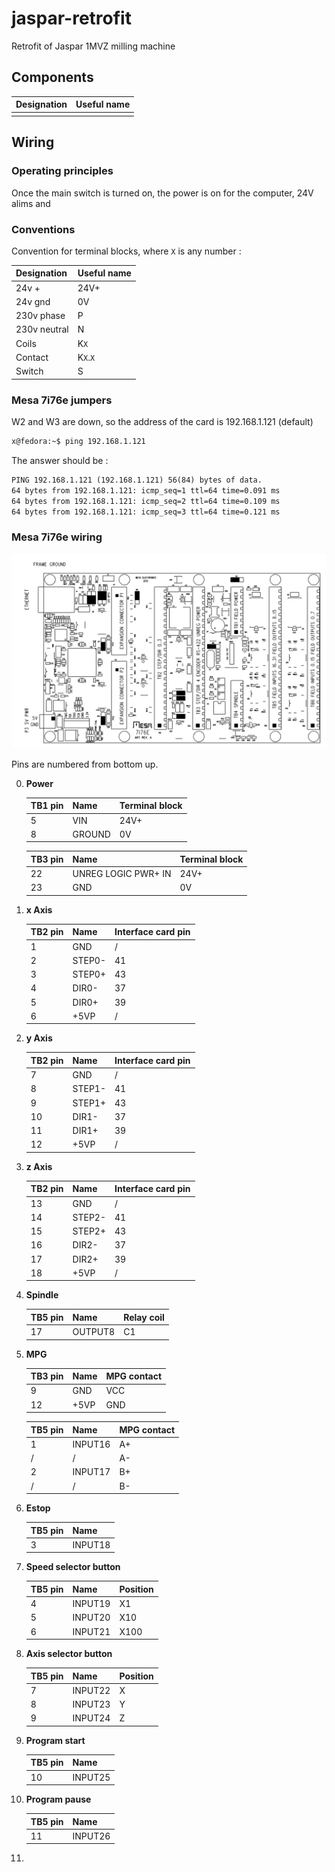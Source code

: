 # jaspar-retrofit
Retrofit of Jaspar 1MVZ milling machine


## Components

| Designation  |  Useful name  |
|:---|:-----|
|  |  |

## Wiring 

### Operating principles

Once the main switch is turned on, the power is on for the computer, 24V alims and 



### Conventions

Convention for terminal blocks, where `X` is any number : 

| Designation  |  Useful name  |
|:---|:-----|
| 24v + | 24V+ |
| 24v gnd | 0V |
| 230v phase | P |
| 230v neutral | N |
| Coils | K`X` |
| Contact | K`X`.`X` |
| Switch | S |

### Mesa 7i76e jumpers

W2 and W3 are down, so the address of the card is 192.168.1.121 (default)

```sh
x@fedora:~$ ping 192.168.1.121
```

The answer should be : 
```txt
PING 192.168.1.121 (192.168.1.121) 56(84) bytes of data.
64 bytes from 192.168.1.121: icmp_seq=1 ttl=64 time=0.091 ms
64 bytes from 192.168.1.121: icmp_seq=2 ttl=64 time=0.109 ms
64 bytes from 192.168.1.121: icmp_seq=3 ttl=64 time=0.121 ms
```

### Mesa 7i76e wiring

![alt text](<7i76e/Screenshot From 2025-09-04 05-09-42.png>)

Pins are numbered from bottom up.

0) **Power**

    | TB1 pin  |  Name   | Terminal block |
    |:---|:-----|:---|
    | 5 | VIN |  24V+  |     
    | 8 | GROUND |  0V  |     

    | TB3 pin  |  Name   | Terminal block |
    |:---|:-----|:---|
    | 22 | UNREG LOGIC PWR+ IN |  24V+  |     
    | 23 | GND |  0V  |    

1) **x Axis** 

    | TB2 pin  |  Name   |  Interface card pin  |
    |:---|:-----|:---|
    | 1 | GND |  /  |     
    | 2 |  STEP0-   | 41  |     
    | 3 |   STEP0+  |  43 |     
    | 4 |   DIR0-  |  37 |     
    | 5 |   DIR0+   | 39  |     
    | 6 |  +5VP   |  /  |     

2) **y Axis**

    | TB2 pin  |  Name   |  Interface card pin  |
    |:---|:-----|:---|
    | 7 | GND |  /  |     
    | 8 |  STEP1-   | 41  |     
    | 9 |   STEP1+  |  43 |     
    | 10 |   DIR1-  |  37 |     
    | 11 |   DIR1+   | 39  |     
    | 12 |  +5VP   |  /  |     

3) **z Axis**

    | TB2 pin  |  Name   |  Interface card pin  |
    |:---|:-----|:---|
    | 13 | GND |  /  |     
    | 14 |  STEP2-   | 41  |     
    | 15 |   STEP2+  |  43 |     
    | 16 |   DIR2-  |  37 |     
    | 17 |   DIR2+   | 39  |     
    | 18 |  +5VP   |  /  |     

4) **Spindle**

    | TB5 pin  |  Name   |  Relay coil  |
    |:---|:-----|:---|
    | 17 | OUTPUT8 |  C1  |     

5) **MPG**

    | TB3 pin  |  Name   | MPG contact |
    |:---|:-----| :--- |
    | 9 | GND | VCC |
    | 12 | +5VP | GND |

    | TB5 pin  |  Name   | MPG contact |
    |:---|:-----| :--- |
    | 1 | INPUT16 | A+ |
    | / | / | A- |
    | 2 | INPUT17 | B+ |
    | / | / | B- |

6) **Estop**

    | TB5 pin  |  Name   |
    |:---|:-----|
    | 3 | INPUT18 |

7) **Speed selector button**

    | TB5 pin  |  Name   |  Position  |
    |:---|:-----|:---|
    | 4 | INPUT19 | X1 |
    | 5 | INPUT20 | X10 |
    | 6 | INPUT21 | X100 |

8) **Axis selector button**

    | TB5 pin  |  Name   |  Position  |
    |:---|:-----|:---|
    | 7 | INPUT22 | X |
    | 8 | INPUT23 | Y |
    | 9 | INPUT24 | Z |

9) **Program start**

    | TB5 pin  |  Name   |  
    |:---|:-----|
    | 10 | INPUT25 | 


10) **Program pause**

    | TB5 pin  |  Name   |
    |:---|:-----|
    | 11 | INPUT26 |

11) 
